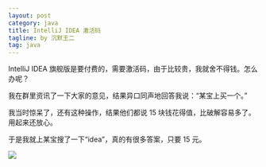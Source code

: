 ```yaml
---
layout: post
category: java
title: IntelliJ IDEA 激活码
tagline: by 沉默王二
tag: java
---
```


IntelliJ IDEA 旗舰版是要付费的，需要激活码，由于比较贵，我就舍不得钱。怎么办呢？

<!--more-->



我在群里资讯了一下大家的意见，结果异口同声地回答我说：“某宝上买一个。”

我当时惊呆了，还有这种操作，结果他们都说 15 块钱花得值，比破解容易多了。用起来还放心。

于是我就上某宝搜了一下“idea”，真的有很多答案，只要 15 元。

![](http://www.itmind.net/wp-content/uploads/2019/10/8465379fc58f63c53955f7dd9451ab67.png)
